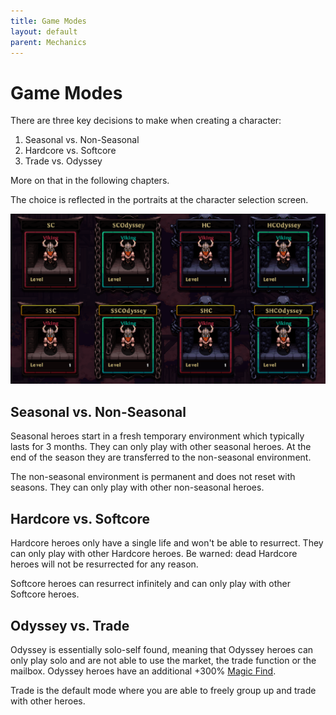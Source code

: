 ```yaml
---
title: Game Modes
layout: default
parent: Mechanics
---
```


# Game Modes

There are three key decisions to make when creating a character:
1. Seasonal vs. Non-Seasonal
1. Hardcore vs. Softcore
1. Trade vs. Odyssey

More on that in the following chapters.

The choice is reflected in the portraits at the character selection screen.

![Image](../../assets/images/char_selection.png "Game Mode Selection")

## Seasonal vs. Non-Seasonal
Seasonal heroes start in a fresh temporary environment which typically lasts for 3 months. They can only play with other seasonal heroes. At the end of the season they are transferred to the non-seasonal environment.

The non-seasonal environment is permanent and does not reset with seasons. They can only play with other non-seasonal heroes.

## Hardcore vs. Softcore
Hardcore heroes only have a single life and won't be able to resurrect. They can only play with other Hardcore heroes. Be warned: dead Hardcore heroes will not be resurrected for any reason.

Softcore heroes can resurrect infinitely and can only play with other Softcore heroes.

## Odyssey vs. Trade
Odyssey is essentially solo-self found, meaning that Odyssey heroes can only play solo and are not able to use the market, the trade function or the mailbox. Odyssey heroes have an additional +300% [Magic Find](/stats.html#magic-find).

Trade is the default mode where you are able to freely group up and trade with other heroes.